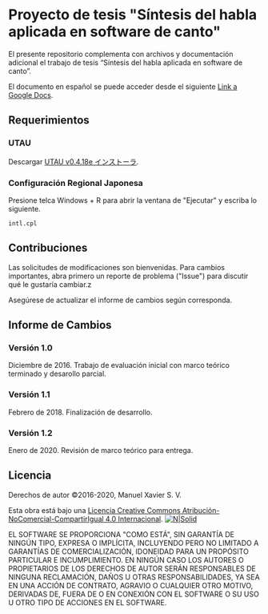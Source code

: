 # Proyecto de tesis "Síntesis del habla aplicada en software de canto"

El presente repositorio complementa con archivos y documentación adicional el trabajo de tesis “Síntesis del habla aplicada en software de canto”. 

El documento en español se puede acceder desde el siguiente [Link a Google Docs](http://google.cl/).


## Requerimientos

### UTAU

Descargar [UTAU v0.4.18e インストーラ](http://utau2008.xrea.jp/).


### Configuración Regional Japonesa
Presione telca Windows + R para abrir la ventana de "Ejecutar" y escriba lo siguiente.

```batch
intl.cpl
```

## Contribuciones
Las solicitudes de modificaciones son bienvenidas. Para cambios importantes, abra primero un reporte de  problema ("Issue") para discutir qué le gustaría cambiar.z

Asegúrese de actualizar el informe de cambios según corresponda.

## Informe de Cambios

### Versión 1.0 
Diciembre de 2016. Trabajo de evaluación inicial con marco teórico terminado y desarollo parcial. 

### Versión 1.1
Febrero de 2018. Finalización de desarrollo.

### Versión 1.2
Enero de 2020. Revisión de marco teórico para entrega. 


## Licencia
Derechos de autor ©2016-2020, Manuel Xavier S. V.

Esta obra está bajo una [Licencia Creative Commons Atribución-NoComercial-CompartirIgual 4.0 Internacional](http://creativecommons.org/licenses/by-nc-sa/4.0/).
[![N|Solid](https://i.creativecommons.org/l/by-nc-sa/4.0/88x31.png)](https://nodesource.com/products/nsolid)

EL SOFTWARE SE PROPORCIONA "COMO ESTÁ", SIN GARANTÍA DE NINGÚN TIPO, EXPRESA O IMPLÍCITA, INCLUYENDO PERO NO LIMITADO A GARANTÍAS DE COMERCIALIZACIÓN, IDONEIDAD PARA UN PROPÓSITO PARTICULAR E INCUMPLIMIENTO. EN NINGÚN CASO LOS AUTORES O PROPIETARIOS DE LOS DERECHOS DE AUTOR SERÁN RESPONSABLES DE NINGUNA RECLAMACIÓN, DAÑOS U OTRAS RESPONSABILIDADES, YA SEA EN UNA ACCIÓN DE CONTRATO, AGRAVIO O CUALQUIER OTRO MOTIVO, DERIVADAS DE, FUERA DE O EN CONEXIÓN CON EL SOFTWARE O SU USO U OTRO TIPO DE ACCIONES EN EL SOFTWARE.

